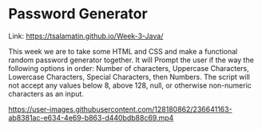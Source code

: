 # Password Generator
Link:
https://tsalamatin.github.io/Week-3-Java/

This week we are to take some HTML and CSS and make a functional random password generator together. It will Prompt the user if the way the following options in order: Number of characters, Uppercase Characters, Lowercase Characters, Special Characters, then Numbers. The script will not accept any values below 8, above 128, null, or otherwise non-numeric characters as an input.

https://user-images.githubusercontent.com/128180862/236641163-ab8381ac-e634-4e69-b863-d440bdb88c69.mp4

